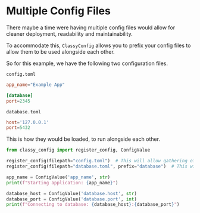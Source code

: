 # Multiple Config Files

There maybe a time were having multiple config files would allow for cleaner deployment,
readability and maintainability.

To accommodate this, `ClassyConfig` allows you to prefix your config files to allow them to be
used alongside each other.

So for this example, we have the following two configuration files.

`config.toml` 
```toml
app_name="Example App"

[database]
port=2345
```

`database.toml`
```toml
host='127.0.0.1'
port=5432
```

This is how they would be loaded, to run alongside each other.

```python
from classy_config import register_config, ConfigValue

register_config(filepath="config.toml")  # This will allow gathering of all values, as usual
register_config(filepath="database.toml", prefix="database")  # This will allow gathering of all values, with the prefix 'database'

app_name = ConfigValue('app_name', str)
print(f"Starting application: {app_name}")

database_host = ConfigValue('database.host', str)
database_port = ConfigValue('database.port', int)
print(f"Connecting to database: {database_host}:{database_port}")
```